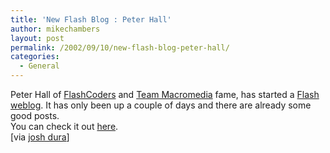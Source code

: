 ```yaml
---
title: 'New Flash Blog : Peter Hall'
author: mikechambers
layout: post
permalink: /2002/09/10/new-flash-blog-peter-hall/
categories:
  - General
---
```



Peter Hall of [FlashCoders][1] and [Team Macromedia][2] fame, has started a [Flash weblog][3]. It has only been up a couple of days and there are already some good posts.  
You can check it out [here][3].  
[via [josh dura][4]]

 [1]: http://chattyfig.figleaf.com
 [2]: http://www.macromedia.com/support/forums/team_macromedia/index.html
 [3]: http://www.peterjoel.com/blog/
 [4]: http://www.joshdura.com/archives/000110.html